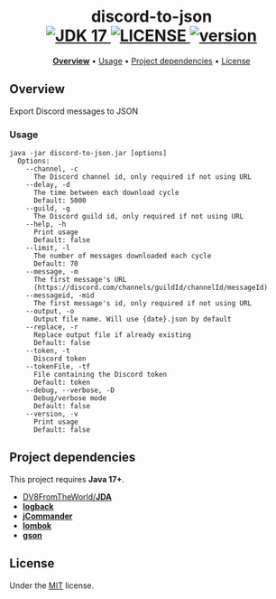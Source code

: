 <h1 align="center">
  discord-to-json
  <br>
  <a href="https://github.com/alkanife/alkabot/blob/main/pom.xml">
    <img src="https://img.shields.io/badge/Open%20JDK-17-green" alt="JDK 17">
  </a>
  <a href="https://github.com/alkanife/alkabot/blob/main/LICENSE">
    <img src="https://img.shields.io/github/license/alkanife/discord-to-json" alt="LICENSE">
  </a>
  <a href="https://github.com/alkanife/alkabot/releases/tag/1.0.0">
    <img src="https://img.shields.io/badge/version-1.0.0-blue" alt="version">
  </a>
</h1>

<p align="center">
  <b><a href="#overview">Overview</a></b>
  •
  <a href="#usage">Usage</a>
  •
  <a href="#project-dependencies">Project dependencies</a>
  •
  <a href="#license">License</a>
</p>

## Overview
Export Discord messages to JSON

### Usage
```
java -jar discord-to-json.jar [options]
  Options:
    --channel, -c
      The Discord channel id, only required if not using URL
    --delay, -d
      The time between each download cycle
      Default: 5000
    --guild, -g
      The Discord guild id, only required if not using URL
    --help, -h
      Print usage
      Default: false
    --limit, -l
      The number of messages downloaded each cycle
      Default: 70
    --message, -m
      The first message's URL
      (https://discord.com/channels/guildId/channelId/messageId)
    --messageid, -mid
      The first message's id, only required if not using URL
    --output, -o
      Output file name. Will use {date}.json by default
    --replace, -r
      Replace output file if already existing
      Default: false
    --token, -t
      Discord token
    --tokenFile, -tf
      File containing the Discord token
      Default: token
    --debug, --verbose, -D
      Debug/verbose mode
      Default: false
    --version, -v
      Print usage
      Default: false
```

## Project dependencies
This project requires **Java 17+**.

- [DV8FromTheWorld/**JDA**](https://github.com/DV8FromTheWorld/JDA)
- [**logback**](https://github.com/qos-ch/logback)
- [**jCommander**](https://jcommander.org)
- [**lombok**](https://projectlombok.org)
- [**gson**](https://github.com/google/gson)

## License
Under the [MIT](https://github.com/alkanife/discord-to-json/blob/main/LICENSE) license.
